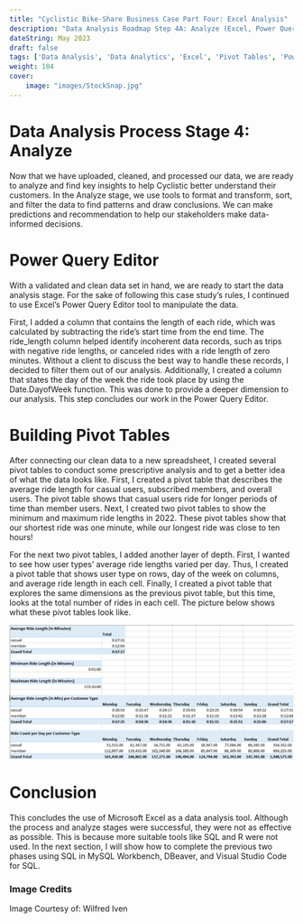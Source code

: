 ```yaml
---
title: "Cyclistic Bike-Share Business Case Part Four: Excel Analysis"
description: "Data Analysis Roadmap Step 4A: Analyze (Excel, Power Query Editor)"
dateString: May 2023
draft: false
tags: ['Data Analysis', 'Data Analytics', 'Excel', 'Pivot Tables', 'Power Query Editor']
weight: 104
cover:
    image: "images/StockSnap.jpg"
---
```


# Data Analysis Process Stage 4: Analyze

Now that we have uploaded, cleaned, and processed our data, we are ready to analyze and find key insights to help Cyclistic better understand their customers.  In the Analyze stage, we use tools to format and transform, sort, and filter the data to find patterns and draw conclusions.  We can make predictions and recommendation to help our stakeholders make data-informed decisions. 

# Power Query Editor 

With a validated and clean data set in hand, we are ready to start the data analysis stage. For the sake of following this case study’s rules, I continued to use Excel’s Power Query Editor tool to manipulate the data.

First, I added a column that contains the length of each ride, which was calculated by subtracting the ride’s start time from the end time. The ride_length column helped identify incoherent data records, such as trips with negative ride lengths, or canceled rides with a ride length of zero minutes. Without a client to discuss the best way to handle these records, I decided to filter them out of our analysis. Additionally, I created a column that states the day of the week the ride took place by using the Date.DayofWeek function. This was done to provide a deeper dimension to our analysis. This step concludes our work in the Power Query Editor.

# Building Pivot Tables

After connecting our clean data to a new spreadsheet, I created several pivot tables to conduct some prescriptive analysis and to get a better idea of what the data looks like. First, I created a pivot table that describes the average ride length for casual users, subscribed members, and overall users. The pivot table shows that casual users ride for longer periods of time than member users. Next, I created two pivot tables to show the minimum and maximum ride lengths in 2022. These pivot tables show that our shortest ride was one minute, while our longest ride was close to ten hours!

For the next two pivot tables, I added another layer of depth. First, I wanted to see how user types’ average ride lengths varied per day. Thus, I created a pivot table that shows user type on rows, day of the week on columns, and average ride length in each cell. Finally, I created a pivot table that explores the same dimensions as the previous pivot table, but this time, looks at the total number of rides in each cell. The picture below shows what these pivot tables look like.

![Excel Tables](images/pivot_tables.png)

# Conclusion

This concludes the use of Microsoft Excel as a data analysis tool. Although the process and analyze stages were successful, they were not as effective as possible. This is because more suitable tools like SQL and R were not used. In the next section, I will show how to complete the previous two phases using SQL in MySQL Workbench, DBeaver, and Visual Studio Code for SQL.

### Image Credits
Image Courtesy of: Wilfred Iven